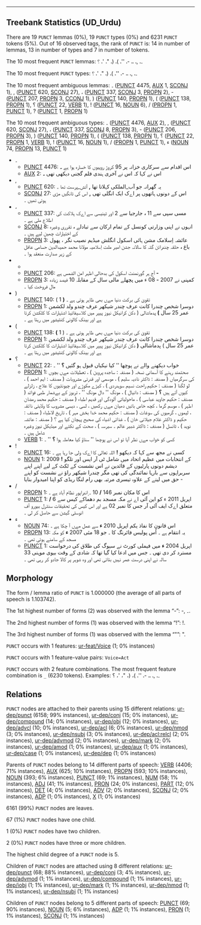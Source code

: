 

--------------------------------------------------------------------------------

## Treebank Statistics (UD_Urdu)

There are 19 `PUNCT` lemmas (0%), 19 `PUNCT` types (0%) and 6231 `PUNCT` tokens (5%).
Out of 16 observed tags, the rank of `PUNCT` is: 14 in number of lemmas, 13 in number of types and 7 in number of tokens.

The 10 most frequent `PUNCT` lemmas: ۔، ,، ،، -، ''، )، (، "، '، ؟

The 10 most frequent `PUNCT` types:  ۔، ,، ،، -، ''، )، (، "، '، ؟

The 10 most frequent ambiguous lemmas: ۔ ([PUNCT]() 4475, [AUX]() 1, [SCONJ]() 1), , ([PUNCT]() 620, [SCONJ]() 27), ، ([PUNCT]() 337, [SCONJ]() 3, [PROPN]() 2), - ([PUNCT]() 207, [PROPN]() 3, [CCONJ]() 1), ) ([PUNCT]() 140, [PROPN]() 1), ( ([PUNCT]() 138, [PROPN]() 1), ؟ ([PUNCT]() 22, [VERB]() 1), ! ([PUNCT]() 16, [NOUN]() 6), / ([PROPN]() 1, [PUNCT]() 1), ? ([PUNCT]() 1, [PROPN]() 1)

The 10 most frequent ambiguous types:  ۔ ([PUNCT]() 4476, [AUX]() 2), , ([PUNCT]() 620, [SCONJ]() 27), ، ([PUNCT]() 337, [SCONJ]() 8, [PROPN]() 3), - ([PUNCT]() 206, [PROPN]() 3), ) ([PUNCT]() 140, [PROPN]() 1), ( ([PUNCT]() 138, [PROPN]() 1), ؟ ([PUNCT]() 22, [PROPN]() 1, [VERB]() 1), ! ([PUNCT]() 16, [NOUN]() 1), / ([PROPN]() 1, [PUNCT]() 1), ء ([NOUN]() 74, [PROPN]() 13, [PUNCT]() 1)


* ۔
  * [PUNCT]() 4476: اس اقدام سے سرکاری خزانہ پر 95 کروڑ روپیوں کا خسارہ ہوا ہے <b>۔</b>
  * [AUX]() 2: اس نے کہا کہ اس نے آخری ہندی فلم گجنی دیکھی تھی <b>۔</b>
* ,
  * [PUNCT]() 620: یہ گھرانہ جو آب_الملکی کہلاتا تھا <b>,</b> آتش_پرست تھا ۔
  * [SCONJ]() 27: اس کے دونوں ہاتھوں پر اےک ایک انگلی تھی <b>,</b> اس کی ٹانگیں مڑی ہوئی تھیں ۔
* ،
  * [PUNCT]() 337: مسی سپی سے 11 <b>،</b> جارجیا سے 2 اور ٹینیسی سے اےک ہلاکت کی اطلاع ملی ہے ۔
  * [SCONJ]() 8: انہوں نے اپنی وزارتی کونسل کے تمام ارکان سے تبادلے <b>،</b> تقرری وغیرہ کے اختیارات چھین لیے ہیں ۔
  * [PROPN]() 3: عائشہ اِسلامک مشن ہائی اسکول انگلش میڈیم نصیب نگر ، پھول باغ <b>،</b> حلقہ چندرائن گٹہ کا سالانہ جشن امیر ملت اِسلامیہ مولانا محمد حمیدالدین حسامی عاقل کے زیر صدارت منعقد ہوا ۔
* -
  * [PUNCT]() 206: آج ہر گورنمنٹ اسکول کی بدحالی اظہر امن الشمس ہے <b>-</b>
  * [PROPN]() 3: کمپنی نے 2007 <b>-</b> 08 ء میں پچھلے مالی سال کے مقابلہ 10 فیصد زیادہ مال فروخت کیا ۔
* )
  * [PUNCT]() 140: ( 1 <b>)</b> تقویٰ کی برکت دنیا مےں بھی ظاہر ہوتی ہے ۔
  * [PROPN]() 1: دوسرا شخص چندرا کانت عرف چندر شیکھر عرف چندو ولد لکشمن عمر 25 سال <b>)</b> پدماشالی ( دکن کرانیکل نیوز پیپر میں کلاسیفائیڈ اشتہارات کا کلکشن کرتا ہے اور بینک کالونی کنٹیشور میں رہتا ہے ۔
* (
  * [PUNCT]() 138: <b>(</b> 1 ) تقویٰ کی برکت دنیا مےں بھی ظاہر ہوتی ہے ۔
  * [PROPN]() 1: دوسرا شخص چندرا کانت عرف چندر شیکھر عرف چندو ولد لکشمن عمر 25 سال ) پدماشالی <b>(</b> دکن کرانیکل نیوز پیپر میں کلاسیفائیڈ اشتہارات کا کلکشن کرتا ہے اور بینک کالونی کنٹیشور میں رہتا ہے ۔
* ؟
  * [PUNCT]() 22: خواب دیکھنے والے نے پوچھا '' کیا نیکیاں قبول ہو گئیں <b>؟</b> '' ۔
  * [PROPN]() 1: صحتمند رہنے کا آسمانی نسخہ ( مصنفہ : ساجدہ پروین ) ، تعطیلات مےں بچوں کی سرگرمیاں ( مصنفہ : ڈاکٹر نادیہ سلیم ) ، موسمی اور قدرتی مشروبات ( مصنف : ایم احمد ) ، لو لگنا ( مصنف : حکیم راحت نسیم سوہدردی ) ، کیڑے مکوڑے اور چیونٹیوں کا علاج ، زلزلے کیوں آتے ہیں <b>؟</b> ( مصنف : دانیال ) ، مونگ '' دال مونگ '' ، تربوز کے بےشمار طبی فوائد ( مصنف : حکیم جاوید عباسی ) ، ماحولیاتی آلودگی اور قدیم اطباء ( مصنف : حکیم محمد رمضان اطہر ) ، موسم گرما ، کچھ خاص باتیں دھیان مےں رکھیں ، لسی ، دیسی مشروب کا ولایتی ذائقہ ، لیموں ، گرمیوں کی سوغات ( مصنف : حکیم محمد خدا بخش مہر ) ، تاریخ الاطباء ( مصنف : حکیم و ڈاکٹر غلام جیلانی خان ) ، غذائی اشیاء کی صحیح پہچان کیا ہے ؟ ( مصنفہ : عائشہ نوید ) ، ٹانسل ( مصنف : ڈاکٹر شبیر عالم ۔ سیرسہ ) ، صحت کے نکتے اور میڈیکل نیوز وغیرہ شامل ہیں ۔
  * [VERB]() 1: کسی کو خواب مےں نظر آیا تو اس نے پوچھا '' سناؤ کیا معاملہ ہوا <b>؟</b> '' ۔
* !
  * [PUNCT]() 16: کسی نے مجھ سے کہا کہ دیکھو <b>!</b> اللہ تعالی کا اےک ولی جا رہا ہے ۔
  * [NOUN]() 1: 2009 <b>!</b> کے انتخابات میں عظیم اتحاد میں شامل ٹی آر ایس اور تلگو دیشم دونوں پارٹیوں کے قائدین نے اس نشست کے ٹکٹ کے لیے اپنے اپنے سربراہوں سے بارہا نمائندگی کی تھی مگر چندرا شیکھر راؤ نے نشست کو اپنے حق میں لینے کے علاوہ تیسری مرتبہ بھی رام لنگا ریڈی کو اپنا امیدوار بنایا -
* /
  * [PROPN]() 1: اس کا مکان نمبر 146 <b>/</b> 10 ۔ ٍاندراپور نظام آباد ہے ۔
  * [PUNCT]() 1: <b>/</b> 6 اپریل 2011 ء کو این آئی اے نے مکہ مسجد بم دھماکے کیس سے متعلق اےک ایف آئی آر جس کا نمبر 02 ہے اور اس کیس کی تحقیقات سنٹرل بیورو آف انوسٹی گیشن سے حاصل کر لی ۔
* ء
  * [NOUN]() 74: اس قانون کا نفاذ یکم اپریل 2010 <b>ء</b> سے عمل مےں آ چکا ہے ۔
  * [PROPN]() 13: یہ انتقام ہے ۔ اُس پولیس فائرنگ کا ۔ جو 18 مئی 2007 <b>ء</b> کو مکہ مسجد کے سامنے ہوئی تھی ۔
  * [PUNCT]() 1: اپریل 2004 <b>ء</b> میں فیملی کورٹ نے سیوگ کی طلاق کی درخواست مسترد کر دی تھی ۔ جس میں ادعا کیا گیا تھا کہ شادی کے وقت بیوی موہنی 33 سالہ نے اپنی درست عمر نہیں بتائی تھی اور وہ شوہر پر کالا جادو کر رہی تھی ۔

## Morphology

The form / lemma ratio of `PUNCT` is 1.000000 (the average of all parts of speech is 1.103742).

The 1st highest number of forms (2) was observed with the lemma “-”: -, ۔.

The 2nd highest number of forms (1) was observed with the lemma “!”: !.

The 3rd highest number of forms (1) was observed with the lemma “"”: ".

`PUNCT` occurs with 1 features: [ur-feat/Voice]() (1; 0% instances)

`PUNCT` occurs with 1 feature-value pairs: `Voice=Act`

`PUNCT` occurs with 2 feature combinations.
The most frequent feature combination is `_` (6230 tokens).
Examples: ۔، ,، ،، -، ''، )، (، "، '، ؟


## Relations

`PUNCT` nodes are attached to their parents using 15 different relations: [ur-dep/punct]() (6158; 99% instances), [ur-dep/conj]() (15; 0% instances), [ur-dep/compound]() (14; 0% instances), [ur-dep/obj]() (12; 0% instances), [ur-dep/advcl]() (10; 0% instances), [ur-dep/acl]() (6; 0% instances), [ur-dep/nmod]() (3; 0% instances), [ur-dep/nsubj]() (3; 0% instances), [ur-dep/acl:relcl]() (2; 0% instances), [ur-dep/advmod]() (2; 0% instances), [ur-dep/mark]() (2; 0% instances), [ur-dep/amod]() (1; 0% instances), [ur-dep/aux]() (1; 0% instances), [ur-dep/case]() (1; 0% instances), [ur-dep/dep]() (1; 0% instances)

Parents of `PUNCT` nodes belong to 14 different parts of speech: [VERB]() (4406; 71% instances), [AUX]() (625; 10% instances), [PROPN]() (593; 10% instances), [NOUN]() (393; 6% instances), [PUNCT]() (69; 1% instances), [NUM]() (58; 1% instances), [ADJ]() (41; 1% instances), [PRON]() (24; 0% instances), [PART]() (12; 0% instances), [DET]() (4; 0% instances), [ADV]() (2; 0% instances), [SCONJ]() (2; 0% instances), [ADP]() (1; 0% instances), [X]() (1; 0% instances)

6161 (99%) `PUNCT` nodes are leaves.

67 (1%) `PUNCT` nodes have one child.

1 (0%) `PUNCT` nodes have two children.

2 (0%) `PUNCT` nodes have three or more children.

The highest child degree of a `PUNCT` node is 5.

Children of `PUNCT` nodes are attached using 8 different relations: [ur-dep/punct]() (68; 88% instances), [ur-dep/conj]() (3; 4% instances), [ur-dep/advmod]() (1; 1% instances), [ur-dep/compound]() (1; 1% instances), [ur-dep/iobj]() (1; 1% instances), [ur-dep/mark]() (1; 1% instances), [ur-dep/nmod]() (1; 1% instances), [ur-dep/nsubj]() (1; 1% instances)

Children of `PUNCT` nodes belong to 5 different parts of speech: [PUNCT]() (69; 90% instances), [NOUN]() (5; 6% instances), [ADP]() (1; 1% instances), [PRON]() (1; 1% instances), [SCONJ]() (1; 1% instances)

